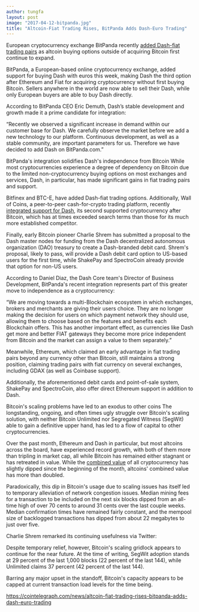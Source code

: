 ```yaml
---
author: tungfa
layout: post
image: "2017-04-12-bitpanda.jpg"
title: "Altcoin-Fiat Trading Rises, BitPanda Adds Dash-Euro Trading"
---
```

European cryptocurrency exchange BitPanda recently [added Dash-fiat trading pairs](https://news.bitpanda.com/2017/bitpanda-launches-dash-trading/) as altcoin buying options outside of acquiring Bitcoin first continue to expand.

BitPanda, a European-based online cryptocurrency exchange, added support for buying Dash with euros this week, making Dash the third option after Ethereum and Fiat for acquiring cryptocurrency without first buying Bitcoin. Sellers anywhere in the world are now able to sell their Dash, while only European buyers are able to buy Dash directly.

According to BitPanda CEO Eric Demuth, Dash’s stable development and growth made it a prime candidate for integration:

“Recently we observed a significant increase in demand within our customer base for Dash. We carefully observe the market before we add a new technology to our platform. Continuous development, as well as a stable community, are important parameters for us. Therefore we have decided to add Dash on BitPanda.com.”

BitPanda's integration solidifies Dash's independence from Bitcoin
While most cryptocurrencies experience a degree of dependency on Bitcoin due to the limited non-cryptocurrency buying options on most exchanges and services, Dash, in particular, has made significant gains in fiat trading pairs and support.

Bitfinex and BTC-E, have added Dash-fiat trading options. Additionally, Wall of Coins, a peer-to-peer cash-for-crypto trading platform, recently [integrated support for Dash](https://cointelegraph.com/news/wall-of-coins-integrates-dash-as-it-surges-to-number-3-cryptocurrency-all-time-highs), its second supported cryptocurrency after Bitcoin, which has at times exceeded search terms than those for its much more established competitor.

Finally, early Bitcoin pioneer Charlie Shrem has submitted a proposal to the Dash master nodes for funding from the Dash decentralized autonomous organization (DAO) treasury to create a Dash-branded debit card. Shrem's proposal, likely to pass, will provide a Dash debit card option to US-based users for the first time, while ShakePay and SpectroCoin already provide that option for non-US users.

According to Daniel Diaz, the Dash Core team's Director of Business Development, BitPanda's recent integration represents part of this greater move to independence as a cryptocurrency:

“We are moving towards a multi-Blockchain ecosystem in which exchanges, brokers and merchants are giving their users choice. They are no longer making the decision for users on which payment network they should use, allowing them to choose based on the features and benefits each Blockchain offers. This has another important effect, as currencies like Dash get more and better FIAT gateways they become more price independent from Bitcoin and the market can assign a value to them separately.”

Meanwhile, Ethereum, which claimed an early advantage in fiat trading pairs beyond any currency other than Bitcoin, still maintains a strong position, claiming trading pairs with fiat currency on several exchanges, including GDAX (as well as Coinbase support).

Additionally, the aforementioned debit cards and point-of-sale system, ShakePay and SpectroCoin, also offer direct Ethereum support in addition to Dash.

Bitcoin's scaling problems have led to an exodus to other coins
The longstanding, ongoing, and often times ugly struggle over Bitcoin's scaling solution, with neither Bitcoin Unlimited nor Segregated Witness (SegWit) able to gain a definitive upper hand, has led to a flow of capital to other cryptocurrencies.

Over the past month, Ethereum and Dash in particular, but most altcoins across the board, have experienced record growth, with both of them more than tripling in market cap, all while Bitcoin has remained either stagnant or has retreated in value. While the [combined value](http://coinmarketcap.com/charts/) of all cryptocurrency has slightly dipped since the beginning of the month, altcoins' combined value has more than doubled.

Paradoxically, this dip in Bitcoin's usage due to scaling issues has itself led to temporary alleviation of network congestion issues. Median mining fees for a transaction to be included on the next six blocks dipped from an all-time high of over 70 cents to around 31 cents over the last couple weeks. Median confirmation times have remained fairly constant, and the mempool size of backlogged transactions has dipped from about 22 megabytes to just over five.

Charlie Shrem remarked its continuing usefulness via Twitter:


Despite temporary relief, however, Bitcoin's scaling gridlock appears to continue for the near future. At the time of writing, SegWit adoption stands at 29 percent of the last 1,000 blocks (22 percent of the last 144), while Unlimited claims 37 percent (42 percent of the last 144).

Barring any major upset in the standoff, Bitcoin's capacity appears to be capped at current transaction load levels for the time being.



<https://cointelegraph.com/news/altcoin-fiat-trading-rises-bitpanda-adds-dash-euro-trading>

